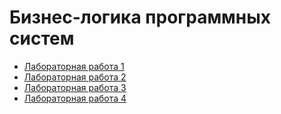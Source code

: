 # Бизнес-логика программных систем

* [Лабораторная работа 1](/lab1)
* [Лабораторная работа 2](/lab2)
* [Лабораторная работа 3](/lab3)
* [Лабораторная работа 4](/lab4)

